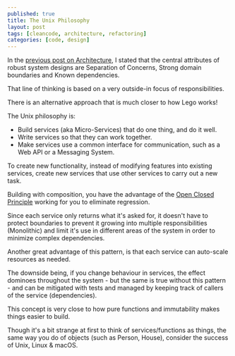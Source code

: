 ```yaml
---
published: true
title: The Unix Philosophy
layout: post
tags: [cleancode, architecture, refactoring]
categories: [code, design]
---
```


In the [previous post on Architecture](https://ideaflare.github.io/2017/06/architecture), I stated that the central attributes of robust system designs are Separation of Concerns, Strong domain boundaries and Known dependencies.

That line of thinking is based on a very outside-in focus of responsibilities.

There is an alternative approach that is much closer to how Lego works!

The Unix philosophy is:
  * Build services (aka Micro-Services) that do one thing, and do it well.
  * Write services so that they can work together.
  * Make services use a common interface for communication, such as a Web API or a Messaging System.

To create new functionality, instead of modifying features into existing services, create new services that use other services to carry out a new task.

Building with composition, you have the advantage of the [Open Closed Principle](https://en.wikipedia.org/wiki/Open/closed_principle) working for you to eliminate regression.

Since each service only returns what it's asked for, it doesn't have to protect boundaries to prevent it growing into multiple responsibilities (Monolithic) and limit it's use in different areas of the system in order to minimize complex dependencies.

Another great advantage of this pattern, is that each service can auto-scale resources as needed.

The downside being, if you change behaviour in services, the effect dominoes throughout the system - but the same is true without this pattern - and can be mitigated with tests and managed by keeping track of callers of the service (dependencies).

This concept is very close to how pure functions and immutability makes things easier to build.

Though it's a bit strange at first to think of services/functions as things, the same way you do of objects (such as Person, House), consider the success of Unix, Linux & macOS.
